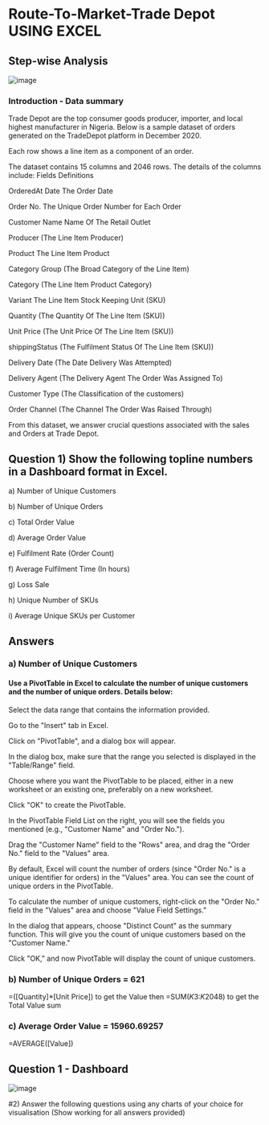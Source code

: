 # Route-To-Market-Trade Depot USING EXCEL

## Step-wise Analysis
![image](https://github.com/user-attachments/assets/fa63249d-20f8-44a6-b996-d8e8c252e2a9)


### Introduction - Data summary
Trade Depot are the top consumer goods producer, importer, and local highest manufacturer in Nigeria. Below is a sample dataset of orders generated on the TradeDepot platform in December 2020.

Each row shows a line item as a component of an order.

The dataset contains 15 columns and 2046 rows. The details of the columns include:
Fields Definitions

OrderedAt Date The Order Date

Order No. The Unique Order Number for Each Order

Customer Name Name Of The Retail Outlet

Producer (The Line Item Producer)

Product The Line Item Product

Category Group (The Broad Category of the Line Item)

Category (The Line Item Product Category)

Variant The Line Item Stock Keeping Unit (SKU)

Quantity (The Quantity Of The Line Item (SKU))

Unit Price (The Unit Price Of The Line Item (SKU))

shippingStatus (The Fulfilment Status Of The Line Item (SKU))

Delivery Date (The Date Delivery Was Attempted)

Delivery Agent (The Delivery Agent The Order Was Assigned To)

Customer Type (The Classification of the customers)

Order Channel (The Channel The Order Was Raised Through)

From this dataset, we answer crucial questions associated with the sales and Orders at Trade Depot. 

## Question 1) Show the following topline numbers in a Dashboard format in Excel.

a) Number of Unique Customers

b) Number of Unique Orders

c) Total Order Value

d) Average Order Value

e) Fulfilment Rate (Order Count)

f) Average Fulfilment Time (In hours)

g) Loss Sale

h) Unique Number of SKUs

i) Average Unique SKUs per Customer

## Answers
### a) Number of Unique Customers
#### Use a PivotTable in Excel to calculate the number of unique customers and the number of unique orders. Details below:

Select the data range that contains the information provided.

Go to the "Insert" tab in Excel.

Click on "PivotTable", and a dialog box will appear.

In the dialog box, make sure that the range you selected is displayed in the "Table/Range" field.

Choose where you want the PivotTable to be placed, either in a new worksheet or an existing one, preferably on a new worksheet.

Click "OK" to create the PivotTable.

In the PivotTable Field List on the right, you will see the fields you mentioned (e.g., "Customer Name" and "Order No.").

Drag the "Customer Name" field to the "Rows" area, and drag the "Order No." field to the "Values" area.

By default, Excel will count the number of orders (since "Order No." is a unique identifier for orders) in the "Values" area. You can see the count of unique orders in the PivotTable.

To calculate the number of unique customers, right-click on the "Order No." field in the "Values" area and choose "Value Field Settings."

In the dialog that appears, choose "Distinct Count" as the summary function. This will give you the count of unique customers based on the "Customer Name."

Click "OK," and now PivotTable will display the count of unique customers.

### b) Number of Unique Orders = 621
=([Quantity]*[Unit Price])
to get the Value then =SUM($K$3:$K$2048) to get the Total Value sum

### c) Average Order Value = 15960.69257
  =AVERAGE([Value]) 

## Question 1 - Dashboard
![image](https://github.com/user-attachments/assets/5439ba41-47dc-42ea-8cd4-fb0daf2b2858)

#2) Answer the following questions using any charts of your choice for visualisation (Show working for all answers provided)




